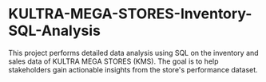 # KULTRA-MEGA-STORES-Inventory-SQL-Analysis
This project performs detailed data analysis using SQL on the inventory and sales data of KULTRA MEGA STORES (KMS). The goal is to help stakeholders gain actionable insights from the store's performance dataset.

